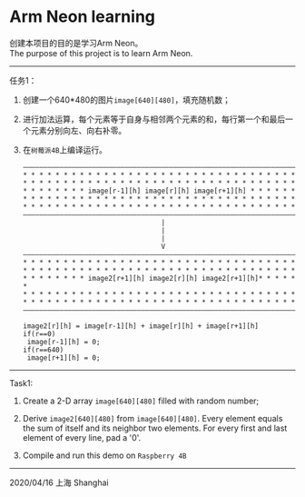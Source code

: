 # Arm Neon learning

创建本项目的目的是学习Arm Neon。<br>
The purpose of this project is to learn Arm Neon.

----------------------
任务1：

1. 创建一个640*480的图片`image[640][480]`，填充随机数；

2. 进行加法运算，每个元素等于自身与相邻两个元素的和，每行第一个和最后一个元素分别向左、向右补零。

3. 在`树莓派4B`上编译运行。

   ```
   ————————————————————————————————————————————————————————————————————
   * * * * * * * * * * * * * * * * * * * * * * * * * * * * * * * * * * 
   * * * * * * * * * * * * * * * * * * * * * * * * * * * * * * * * * * 
   * * * * * * * * image[r-1][h] image[r][h] image[r+1][h] * * * * * *
   * * * * * * * * * * * * * * * * * * * * * * * * * * * * * * * * * * 
   * * * * * * * * * * * * * * * * * * * * * * * * * * * * * * * * * * 
   ————————————————————————————————————————————————————————————————————
                                     |
                                     |
                                     |
                                     V
   ————————————————————————————————————————————————————————————————————
   * * * * * * * * * * * * * * * * * * * * * * * * * * * * * * * * * * 
   * * * * * * * * * * * * * * * * * * * * * * * * * * * * * * * * * * 
   * * * * * * * * image2[r+1][h] image2[r][h] image2[r+1][h]* * * * * *
   * * * * * * * * * * * * * * * * * * * * * * * * * * * * * * * * * * 
   * * * * * * * * * * * * * * * * * * * * * * * * * * * * * * * * * * 
   ————————————————————————————————————————————————————————————————————
   
   image2[r][h] = image[r-1][h] + image[r][h] + image[r+1][h]
   if(r==0)
   	image[r-1][h] = 0;
   if(r==640)
   	image[r+1][h] = 0;
   ```

   

----------------------
Task1:

1. Create a 2-D array `image[640][480]` filled with random number;

2. Derive  `image2[640][480]` from `image[640][480]`. Every element equals the sum of itself and its neighbor two elements. For every first and last element of every line, pad a '0'.

3. Compile and run this demo on `Raspberry 4B`

----------------------



2020/04/16
上海 Shanghai
